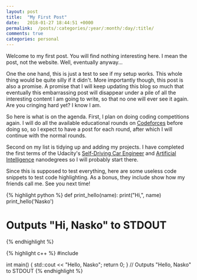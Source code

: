 ```yaml
---
layout: post
title:  "My First Post"
date:   2018-01-27 18:44:51 +0000
permalink: 	/posts/:categories/:year/:month/:day/:title/
comments: true
categories: personal 
---
```


Welcome to my first post. You will find nothing interesting here. I mean the post, not the website. Well, eventually anyway...

One the one hand, this is just a test to see if my setup works. This whole thing would be quite silly if it didn't. More importantly though, this post is also a promise. A promise that I will keep updating this blog so much that eventually this embarrassing post will disappear under a pile of all the interesting content I am going to write, so that no one will ever see it again. Are you cringing hard yet? I know I am. 

So here is what is on the agenda. First, I plan on doing coding competitions again. I will do all the available educational rounds on [Codeforces](http://codeforces.com/) before doing so, so I expect to have a post for each round, after which I will continue with the normal rounds.

Second on my list is tidying up and adding my projects. I have completed the first terms of the Udacity's [Self-Driving Car Engineer](https://udacity.com/course/self-driving-car-engineer-nanodegree--nd013) and [Artificial Intelligence](https://udacity.com/course/artificial-intelligence-nanodegree--nd889) nanodegrees so I will probably start there.

Since this is supposed to test everything, here are some useless code snippets to test code highlighting. As a bonus, they include show how my friends call me. See you next time!

{% highlight python %}
def print_hello(name):
  print("Hi,", name)
print_hello('Nasko')
# Outputs "Hi, Nasko" to STDOUT
{% endhighlight %}

{% highlight c++ %}
#include <iostream>

int main() {
    std::cout << "Hello, Nasko"; 
    return 0;
}
// Outputs "Hello, Nasko" to STDOUT
{% endhighlight %}